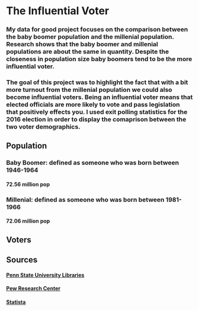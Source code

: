 # The Influential Voter
### My data for good project focuses on the comparison between the baby boomer population and the millenial population.  Research shows that the baby boomer and millenial populations are about the same in quantity.  Despite the closeness in population size baby boomers tend to be the more influential voter.  

### The goal of this project was to highlight the fact that with a bit more turnout from the millenial population we could also become influential voters.  Being an influential voter means that elected officials are more likely to vote and pass legislation that positively effects you. I used exit polling statistics for the 2016 election in order to display the comaprison between the two voter demographics.

## Population
### Baby Boomer: defined as someone who was born between 1946-1964
#### 72.56 million pop
### Millenial: defined as someone who was born between 1981-1966
#### 72.06 million pop

## Voters

## Sources
#### [Penn State University Libraries](https://guides.libraries.psu.edu/post-election-2016/voter-turnout)
#### [Pew Research Center](https://www.pewresearch.org/fact-tank/2017/07/31/gen-zers-millennials-and-gen-xers-outvoted-boomers-and-older-generations-in-2016-election/ft_19-05-20_millennialvotersupdate_moregenxers_updated/)
#### [Statista](https://www.statista.com/statistics/797321/us-population-by-generation/)
